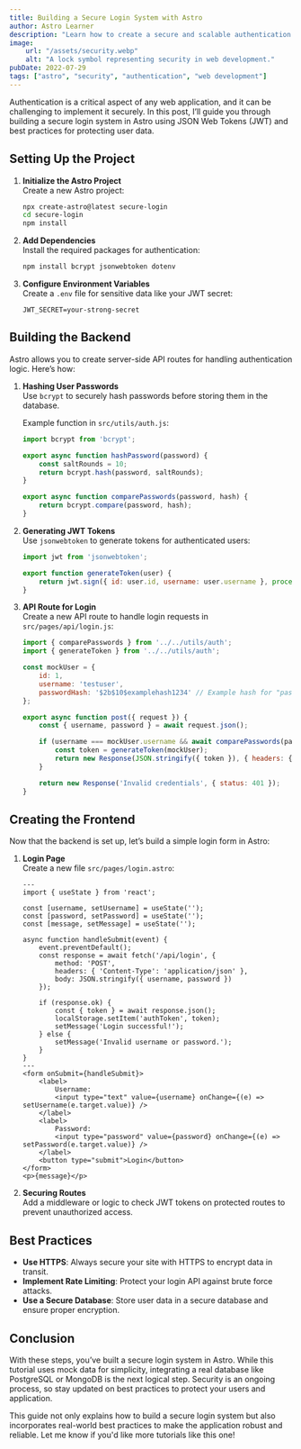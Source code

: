 ```yaml
---
title: Building a Secure Login System with Astro
author: Astro Learner
description: "Learn how to create a secure and scalable authentication system in Astro."
image:
    url: "/assets/security.webp"
    alt: "A lock symbol representing security in web development."
pubDate: 2022-07-29
tags: ["astro", "security", "authentication", "web development"]
---
```


Authentication is a critical aspect of any web application, and it can be challenging to implement it securely. In this post, I’ll guide you through building a secure login system in Astro using JSON Web Tokens (JWT) and best practices for protecting user data.

## Setting Up the Project

1. **Initialize the Astro Project**  
   Create a new Astro project:  
   ```bash
   npx create-astro@latest secure-login
   cd secure-login
   npm install
   ```

2. **Add Dependencies**  
   Install the required packages for authentication:  
   ```bash
   npm install bcrypt jsonwebtoken dotenv
   ```

3. **Configure Environment Variables**  
   Create a `.env` file for sensitive data like your JWT secret:  
   ```plaintext
   JWT_SECRET=your-strong-secret
   ```

## Building the Backend

Astro allows you to create server-side API routes for handling authentication logic. Here’s how:

1. **Hashing User Passwords**  
   Use `bcrypt` to securely hash passwords before storing them in the database.  

   Example function in `src/utils/auth.js`:
   ```javascript
   import bcrypt from 'bcrypt';

   export async function hashPassword(password) {
       const saltRounds = 10;
       return bcrypt.hash(password, saltRounds);
   }

   export async function comparePasswords(password, hash) {
       return bcrypt.compare(password, hash);
   }
   ```

2. **Generating JWT Tokens**  
   Use `jsonwebtoken` to generate tokens for authenticated users:  
   ```javascript
   import jwt from 'jsonwebtoken';

   export function generateToken(user) {
       return jwt.sign({ id: user.id, username: user.username }, process.env.JWT_SECRET, { expiresIn: '1h' });
   }
   ```

3. **API Route for Login**  
   Create a new API route to handle login requests in `src/pages/api/login.js`:
   ```javascript
   import { comparePasswords } from '../../utils/auth';
   import { generateToken } from '../../utils/auth';

   const mockUser = {
       id: 1,
       username: 'testuser',
       passwordHash: '$2b$10$examplehash1234' // Example hash for "password123"
   };

   export async function post({ request }) {
       const { username, password } = await request.json();

       if (username === mockUser.username && await comparePasswords(password, mockUser.passwordHash)) {
           const token = generateToken(mockUser);
           return new Response(JSON.stringify({ token }), { headers: { 'Content-Type': 'application/json' } });
       }

       return new Response('Invalid credentials', { status: 401 });
   }
   ```

## Creating the Frontend

Now that the backend is set up, let’s build a simple login form in Astro:

1. **Login Page**  
   Create a new file `src/pages/login.astro`:  
   ```astro
   ---
   import { useState } from 'react';

   const [username, setUsername] = useState('');
   const [password, setPassword] = useState('');
   const [message, setMessage] = useState('');

   async function handleSubmit(event) {
       event.preventDefault();
       const response = await fetch('/api/login', {
           method: 'POST',
           headers: { 'Content-Type': 'application/json' },
           body: JSON.stringify({ username, password })
       });

       if (response.ok) {
           const { token } = await response.json();
           localStorage.setItem('authToken', token);
           setMessage('Login successful!');
       } else {
           setMessage('Invalid username or password.');
       }
   }
   ---
   <form onSubmit={handleSubmit}>
       <label>
           Username:
           <input type="text" value={username} onChange={(e) => setUsername(e.target.value)} />
       </label>
       <label>
           Password:
           <input type="password" value={password} onChange={(e) => setPassword(e.target.value)} />
       </label>
       <button type="submit">Login</button>
   </form>
   <p>{message}</p>
   ```

2. **Securing Routes**  
   Add a middleware or logic to check JWT tokens on protected routes to prevent unauthorized access.

## Best Practices

- **Use HTTPS**: Always secure your site with HTTPS to encrypt data in transit.
- **Implement Rate Limiting**: Protect your login API against brute force attacks.
- **Use a Secure Database**: Store user data in a secure database and ensure proper encryption.

## Conclusion

With these steps, you’ve built a secure login system in Astro. While this tutorial uses mock data for simplicity, integrating a real database like PostgreSQL or MongoDB is the next logical step. Security is an ongoing process, so stay updated on best practices to protect your users and application.

This guide not only explains how to build a secure login system but also incorporates real-world best practices to make the application robust and reliable. Let me know if you'd like more tutorials like this one!